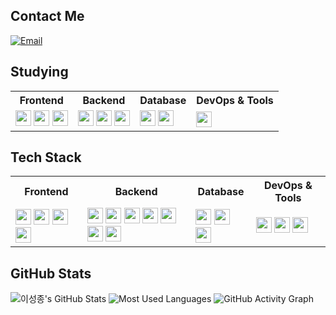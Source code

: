 ## Contact Me
[![Email](https://img.shields.io/badge/Email-dltjdwhd1235@naver.com-red?style=flat-square&logo=gmail)](mailto:dltjdwhd1235@naver.com)

## Studying
<table>
  <tr>
    <th>Frontend</th>
    <th>Backend</th>
    <th>Database</th>
    <th>DevOps & Tools</th>
  </tr>
  <tr>
    <td>
      <img src="https://img.shields.io/badge/React-61DAFB?style=flat-square&logo=react&logoColor=black" height="25">
      <img src="https://img.shields.io/badge/Vite-646CFF?style=flat-square&logo=vite&logoColor=white" height="25">
      <img src="https://img.shields.io/badge/TS-3178C6?style=flat-square&logo=typescript&logoColor=white" height="25">
    </td>
    <td>
      <img src="https://img.shields.io/badge/Java-007396?style=flat-square&logo=java&logoColor=white" height="25">
      <img src="https://img.shields.io/badge/Spring%20Boot-6DB33F?style=flat-square&logo=spring-boot&logoColor=white" height="25">
      <img src="https://img.shields.io/badge/Spring%20Framework-6DB33F?style=flat-square&logo=spring&logoColor=white" height="25">
    </td>
    <td>
      <img src="https://img.shields.io/badge/MSSQL-CC2927?style=flat-square&logo=microsoftsqlserver&logoColor=white" height="25">
      <img src="https://img.shields.io/badge/MySQL-4479A1?style=flat-square&logo=mysql&logoColor=white" height="25">
    </td>
    <td>
      <img src="https://img.shields.io/badge/Git-F05032?style=flat-square&logo=git&logoColor=white" height="25">
    </td>
  </tr>
</table>

## Tech Stack
<table>
  <tr>
    <th>Frontend</th>
    <th>Backend</th>
    <th>Database</th>
    <th>DevOps & Tools</th>
  </tr>
  <tr>
    <td>
      <img src="https://img.shields.io/badge/JS-F7DF1E?style=flat-square&logo=javascript&logoColor=black" height="25">
      <img src="https://img.shields.io/badge/TS-3178C6?style=flat-square&logo=typescript&logoColor=white" height="25">
      <img src="https://img.shields.io/badge/HTML-E34F26?style=flat-square&logo=html5&logoColor=white" height="25">
      <img src="https://img.shields.io/badge/CSS-1572B6?style=flat-square&logo=css3&logoColor=white" height="25">
    </td>
    <td>
      <img src="https://img.shields.io/badge/Java-007396?style=flat-square&logo=java&logoColor=white" height="25">
      <img src="https://img.shields.io/badge/Spring%20Boot-6DB33F?style=flat-square&logo=spring-boot&logoColor=white" height="25">
      <img src="https://img.shields.io/badge/Spring%20Framework-6DB33F?style=flat-square&logo=spring&logoColor=white" height="25">
      <img src="https://img.shields.io/badge/Node.js-339933?style=flat-square&logo=node.js&logoColor=white" height="25">
      <img src="https://img.shields.io/badge/Flask-000000?style=flat-square&logo=flask&logoColor=white" height="25">
      <img src="https://img.shields.io/badge/Python-3776AB?style=flat-square&logo=python&logoColor=white" height="25">
      <img src="https://img.shields.io/badge/C%23-239120?style=flat-square&logo=c-sharp&logoColor=white" height="25">
    </td>
    <td>
      <img src="https://img.shields.io/badge/MySQL-4479A1?style=flat-square&logo=mysql&logoColor=white" height="25">
      <img src="https://img.shields.io/badge/MariaDB-003545?style=flat-square&logo=mariadb&logoColor=white" height="25">
      <img src="https://img.shields.io/badge/MongoDB-47A248?style=flat-square&logo=mongodb&logoColor=white" height="25">
    </td>
    <td>
      <img src="https://img.shields.io/badge/Unity-100000?style=flat-square&logo=unity&logoColor=white" height="25">
      <img src="https://img.shields.io/badge/Git-F05032?style=flat-square&logo=git&logoColor=white" height="25">
      <img src="https://img.shields.io/badge/Raspberry%20Pi-A22846?style=flat-square&logo=raspberrypi&logoColor=white" height="25">
    </td>
  </tr>
</table>

## GitHub Stats
![이성종's GitHub Stats](https://github-readme-stats.vercel.app/api?username=lsjthon&show_icons=true&theme=dark&count_private=true)
![Most Used Languages](https://github-readme-stats.vercel.app/api/top-langs/?username=lsjthon&layout=compact&theme=dark&card_width=375&langs_count=8)
![GitHub Activity Graph](https://github-readme-activity-graph.vercel.app/graph?username=lsjthon&theme=github-dark)


 



